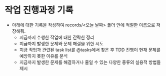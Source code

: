 # 작업 진행과정 기록
- 아래에 대한 기록을 작성하여 records/<오늘 날짜> 폴더 안에 적절한 이름으로 저장해줘.
    - 지금까지 수행한 작업에 대한 간략한 정리
    - 지금까지 발생한 문제와 문제 해결을 위한 시도
    - 지금 작업과 관련된 task list를 @tasks에서 찾은 후 TDD 진행이 현재 문제를 예방하지 못한 이유를 분석
    - 지금까지 발생한 문제를 해결하거나 줄일 수 있는 다양한 종류의 실용적 방법들 제시
